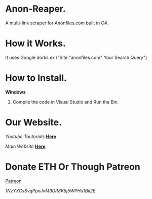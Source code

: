# Anon-Reaper.
A multi-link scraper for Anonfiles.com built in *C#*.

# How it Works.

It uses Google dorks ex ("Site:"anonfiles.com" Your Search Query")


# How to Install.

**Windows**

1) Compile the code in Visual Studio and Run the Bin.

# Our Website.

*Youtube Toutorials* [__Here__](https://www.youtube.com/c/LucifersAngel666)

*Main Website* [__Here__](http://project-jade.unaux.com/index.html).

# Donate ETH Or Though Patreon

[Patreon](https://www.patreon.com/lucifersangel)


*1NzYXCsSvgPpxJvM9DR8K5j5WPHu1Bii2E*


